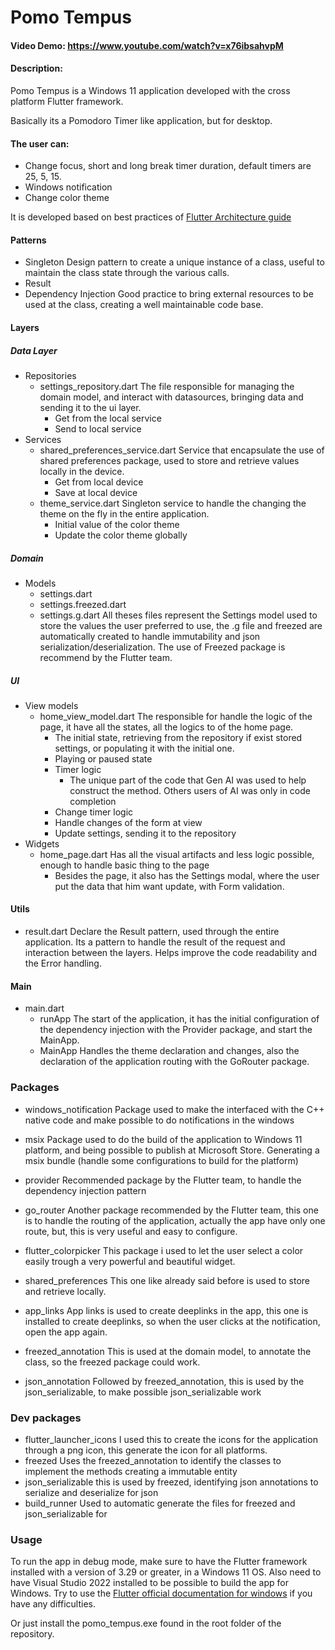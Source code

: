 # Pomo Tempus

#### Video Demo: https://www.youtube.com/watch?v=x76ibsahvpM

#### Description:

Pomo Tempus is a Windows 11 application developed with the cross platform Flutter framework.

Basically its a Pomodoro Timer like application, but for desktop.

#### The user can:

- Change focus, short and long break timer duration, default timers are 25, 5, 15.
- Windows notification
- Change color theme

It is developed based on best practices of [Flutter Architecture guide](https://docs.flutter.dev/app-architecture)

#### Patterns

- Singleton
  Design pattern to create a unique instance of a class, useful to maintain the class state through the various calls.
- Result
- Dependency Injection
  Good practice to bring external resources to be used at the class, creating a well maintainable code base.

#### Layers

##### Data Layer

- Repositories
  - settings_repository.dart
    The file responsible for managing the domain model, and interact with datasources, bringing data and sending it to the ui layer.
    - Get from the local service
    - Send to local service
- Services
  - shared_preferences_service.dart
    Service that encapsulate the use of shared preferences package, used to store and retrieve values locally in the device.
    - Get from local device
    - Save at local device
  - theme_service.dart
    Singleton service to handle the changing the theme on the fly in the entire application.
    - Initial value of the color theme
    - Update the color theme globally

##### Domain

- Models
  - settings.dart
  - settings.freezed.dart
  - settings.g.dart
    All theses files represent the Settings model used to store the values the user preferred to use, the .g file and freezed are automatically created to handle immutability and json serialization/deserialization. The use of Freezed package is recommend by the Flutter team.

##### UI

- View models
  - home_view_model.dart
    The responsible for handle the logic of the page, it have all the states, all the logics to of the home page.
    - The initial state, retrieving from the repository if exist stored settings, or populating it with the initial one.
    - Playing or paused state
    - Timer logic
      - The unique part of the code that Gen AI was used to help construct the method. Others users of AI was only in code completion
    - Change timer logic
    - Handle changes of the form at view
    - Update settings, sending it to the repository
- Widgets
  - home_page.dart
    Has all the visual artifacts and less logic possible, enough to handle basic thing to the page
    - Besides the page, it also has the Settings modal, where the user put the data that him want update, with Form validation.

#### Utils

- result.dart
  Declare the Result pattern, used through the entire application.
  Its a pattern to handle the result of the request and interaction between the layers.
  Helps improve the code readability and the Error handling.

#### Main

- main.dart
  - runApp
    The start of the application, it has the initial configuration of the dependency injection with the Provider package, and start the MainApp.
  - MainApp
    Handles the theme declaration and changes, also the declaration of the application routing with the GoRouter package.

### Packages

- windows_notification
  Package used to make the interfaced with the C++ native code and make possible to do notifications in the windows

- msix
  Package used to do the build of the application to Windows 11 platform, and being possible to publish at Microsoft Store. Generating a msix bundle (handle some configurations to build for the platform)

- provider
  Recommended package by the Flutter team, to handle the dependency injection pattern
- go_router
  Another package recommended by the Flutter team, this one is to handle the routing of the application, actually the app have only one route, but, this is very useful and easy to configure.
- flutter_colorpicker
  This package i used to let the user select a color easily trough a very powerful and beautiful widget.
- shared_preferences
  This one like already said before is used to store and retrieve locally.
- app_links
  App links is used to create deeplinks in the app, this one is installed to create deeplinks, so when the user clicks at the notification, open the app again.
- freezed_annotation
  This is used at the domain model, to annotate the class, so the freezed package could work.
- json_annotation
  Followed by freezed_annotation, this is used by the json_serializable, to make possible json_serializable work

### Dev packages

- flutter_launcher_icons
  I used this to create the icons for the application through a png icon, this generate the icon for all platforms.
- freezed
  Uses the freezed_annotation to identify the classes to implement the methods creating a immutable entity
- json_serializable
  this is used by freezed, identifying json annotations to serialize and deserialize for json
- build_runner
  Used to automatic generate the files for freezed and json_serializable for

### Usage

To run the app in debug mode, make sure to have the Flutter framework installed with a version of 3.29 or greater, in a Windows 11 OS.
Also need to have Visual Studio 2022 installed to be possible to build the app for Windows.
Try to use the [Flutter official documentation for windows](https://docs.flutter.dev/get-started/install/windows/desktop) if you have any difficulties.

Or just install the pomo_tempus.exe found in the root folder of the repository.
